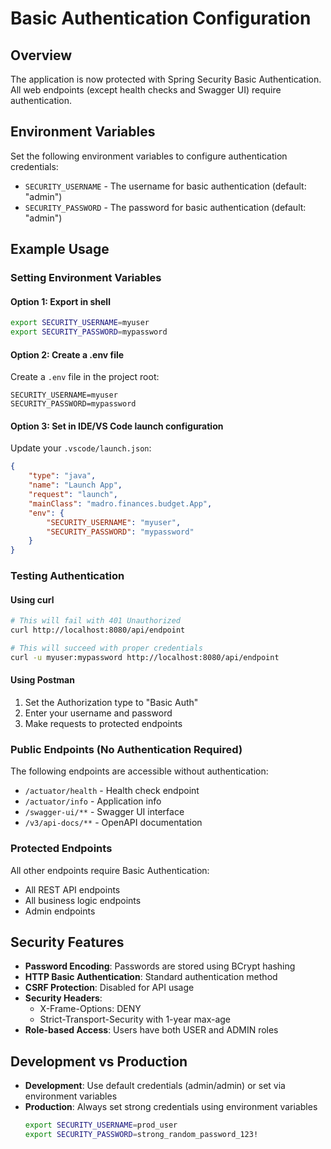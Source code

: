 # Basic Authentication Configuration

## Overview
The application is now protected with Spring Security Basic Authentication. All web endpoints (except health checks and Swagger UI) require authentication.

## Environment Variables

Set the following environment variables to configure authentication credentials:

- `SECURITY_USERNAME` - The username for basic authentication (default: "admin")
- `SECURITY_PASSWORD` - The password for basic authentication (default: "admin")

## Example Usage

### Setting Environment Variables

#### Option 1: Export in shell
```bash
export SECURITY_USERNAME=myuser
export SECURITY_PASSWORD=mypassword
```

#### Option 2: Create a .env file
Create a `.env` file in the project root:
```properties
SECURITY_USERNAME=myuser
SECURITY_PASSWORD=mypassword
```

#### Option 3: Set in IDE/VS Code launch configuration
Update your `.vscode/launch.json`:
```json
{
    "type": "java",
    "name": "Launch App",
    "request": "launch",
    "mainClass": "madro.finances.budget.App",
    "env": {
        "SECURITY_USERNAME": "myuser",
        "SECURITY_PASSWORD": "mypassword"
    }
}
```

### Testing Authentication

#### Using curl
```bash
# This will fail with 401 Unauthorized
curl http://localhost:8080/api/endpoint

# This will succeed with proper credentials
curl -u myuser:mypassword http://localhost:8080/api/endpoint
```

#### Using Postman
1. Set the Authorization type to "Basic Auth"
2. Enter your username and password
3. Make requests to protected endpoints

### Public Endpoints (No Authentication Required)

The following endpoints are accessible without authentication:
- `/actuator/health` - Health check endpoint
- `/actuator/info` - Application info
- `/swagger-ui/**` - Swagger UI interface
- `/v3/api-docs/**` - OpenAPI documentation

### Protected Endpoints

All other endpoints require Basic Authentication:
- All REST API endpoints
- All business logic endpoints
- Admin endpoints

## Security Features

- **Password Encoding**: Passwords are stored using BCrypt hashing
- **HTTP Basic Authentication**: Standard authentication method
- **CSRF Protection**: Disabled for API usage
- **Security Headers**: 
  - X-Frame-Options: DENY
  - Strict-Transport-Security with 1-year max-age
- **Role-based Access**: Users have both USER and ADMIN roles

## Development vs Production

- **Development**: Use default credentials (admin/admin) or set via environment variables
- **Production**: Always set strong credentials using environment variables
  ```bash
  export SECURITY_USERNAME=prod_user
  export SECURITY_PASSWORD=strong_random_password_123!
  ```
